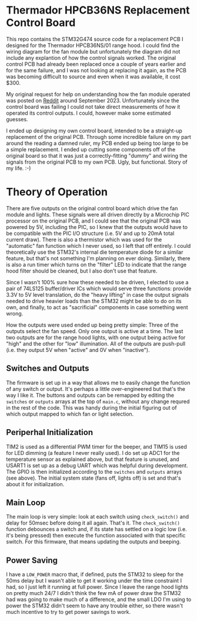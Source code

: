 # Thermador HPCB36NS Replacement Control Board

This repo contains the STM32G474 source code for a replacement PCB I designed for the Thermador HPCB36NS/01 range hood. I could find the wiring diagram for the fan module but unfortunately the diagram did not include any explantion of how the control signals worked. The original control PCB had already been replaced once a couple of years earlier and for the same failure, and I was not looking at replacing it again, as the PCB was becoming difficult to source and even when it was available, it cost $300.

My original request for help on understanding how the fan module operated was posted on [Reddit](https://www.reddit.com/r/appliancerepair/comments/17rnkx2/thermador_range_hood_control_board_failed_just/) around September 2023. Unfortunately since the control board was failing I could not take direct measurements of how it operated its control outputs. I could, however make some estimated guesses.

I ended up designing my own control board, intended to be a straight-up replacement of the original PCB. Through some incredible failure on my part around the reading a damned ruler, my PCB ended up being too large to be a simple replacement. I ended up cutting some components off of the original board so that it was just a correctly-fitting "dummy" and wiring the signals from the original PCB to my own PCB. Ugly, but functional. Story of my life. :-)

# Theory of Operation

There are five outputs on the original control board which drive the fan module and lights. These signals were all driven directly by a Microchip PIC processor on the original PCB, and I could see that the original PCB was powered by 5V, including the PIC, so I knew that the outputs would have to be compatible with the PIC I/O structure (i.e. 5V and up to 20mA total current draw). There is also a thermistor which was used for the "automatic" fan function which I never used, so I left that off entirely. I could theoretically use the STM32's internal die temperature diode for a similar feature, but that's not something I'm planning on ever doing. Similarly, there is also a run timer which turns on the "filter" LED to indicate that the range hood filter should be cleaned, but I also don't use that feature.

Since I wasn't 100% sure how these needed to be driven, I elected to use a pair of 74LS125 buffer/driver ICs which would serve three functions: provide 3.3V to 5V level translation, do the "heavy lifting" in case the output signals needed to drive heavier loads than the STM32 might be able to do on its own, and finally, to act as "sacrificial" components in case something went wrong.

How the outputs were used ended up being pretty simple: Three of the outputs select the fan speed. Only one output is active at a time. The last two outputs are for the range hood lights, with one output being active for "high" and the other for "low" illumination. All of the outputs are push-pull (i.e. they output 5V when "active" and 0V when "inactive").

## Switches and Outputs

The firmware is set up in a way that allows me to easily change the function of any switch or output. It's perhaps a little over-engineered but that's the way I like it. The buttons and outputs can be remapped by editing the `switches` or `outputs` arrays at the top of `main.c`, without any change requred in the rest of the code. This was handy during the initial figuring out of which output mapped to which fan or light selection.

## Periperhal Initialization

TIM2 is used as a differential PWM timer for the beeper, and TIM15 is used for LED dimming (a feature I never really used). I do set up ADC1 for the temperature sensor as explained above, but that feature is unused, and USART1 is set up as a debug UART which was helpful during development. The GPIO is then initialized according to the `switches` and `outputs` arrays (see above). The initial system state (fans off, lights off) is set and that's about it for initialization. 

## Main Loop

The main loop is very simple: look at each switch using `check_switch()` and delay for 50msec before doing it all again. That's it. The `check_switch()` function debounces a switch and, if its state has settled on a logic low (i.e. it's being pressed) then execute the function associated with that specific switch. For this firmware, that means updating the outputs and beeping.

## Power Saving

I have a `LOW_POWER` macro that, if defined, puts the STM32 to sleep for the 50ms delay but I wasn't able to get it working under the time constraint I had, so I just left it running at full power. Since I leave the range hood lights on pretty much 24/7 I didn't think the few mA of power draw the STM32 had was going to make much of a difference, and the small LDO I'm using to power the STM32 didn't seem to have any trouble either, so there wasn't much incentive to try to get power savings to work.
